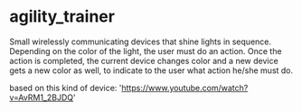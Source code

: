 # agility_trainer
Small wirelessly communicating devices that shine lights in sequence. Depending on the color of the light, the user must do an action. Once the action is completed, the current device changes color and a new device gets a new color as well, to indicate to the user what action he/she must do.

based on this kind of device: 'https://www.youtube.com/watch?v=AvRM1_2BJDQ'

